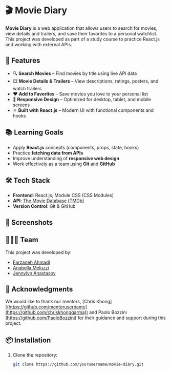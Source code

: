 # 🎬 Movie Diary

**Movie Diary** is a web application that allows users to search for movies, view details and trailers, and save their favorites to a personal watchlist.  
This project was developed as part of a study course to practice React.js and working with external APIs.

## 🚀 Features

- 🔍 **Search Movies** – Find movies by title using live API data
- 🎞 **Movie Details & Trailers** – View descriptions, ratings, posters, and watch trailers
- ❤️ **Add to Favorites** – Save movies you love to your personal list
- 📱 **Responsive Design** – Optimized for desktop, tablet, and mobile screens
- ⚛️ **Built with React.js** – Modern UI with functional components and hooks

## 📚 Learning Goals

- Apply **React.js** concepts (components, props, state, hooks)
- Practice **fetching data from APIs**
- Improve understanding of **responsive web design**
- Work effectively as a team using **Git** and **GitHub**

## 🛠 Tech Stack

- **Frontend**:  React.js, Module CSS (CSS Modules)
- **API**: [The Movie Database (TMDb)](https://www.themoviedb.org/)
- **Version Control**: Git & GitHub

## 📸 Screenshots


## 🧑‍🤝‍🧑 Team

This project was developed by:

- [Farzaneh Ahmadi]([https://github.com/farzaneh](https://github.com/FarzanehAhmadi))  
- [Anabella Meluzzi]([https://github.com/teammate1](https://github.com/AnabellaMeluzzi))  
- [Jennylyn Anastasov]([https://github.com/teammate2](https://github.com/unik24))

## 🙏 Acknowledgments

We would like to thank our mentors, [Chris Khong][(https://github.com/mentorusername](https://github.com/chriskhongqarma)) and Paolo Bozzini (https://github.com/PaoloBozzini) for their guidance and support during this project.
## 📦 Installation

1. Clone the repository:
   ```bash
   git clone https://github.com/yourusername/movie-diary.git
